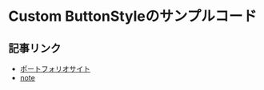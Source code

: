 # Custom ButtonStyleのサンプルコード

## 記事リンク
- [ポートフォリオサイト](https://www.taat.page/article/detail/QymjmzFU8oVbVVpM98bU)
- [note](https://note.com/taatn0te/n/n1ba90904df34)
